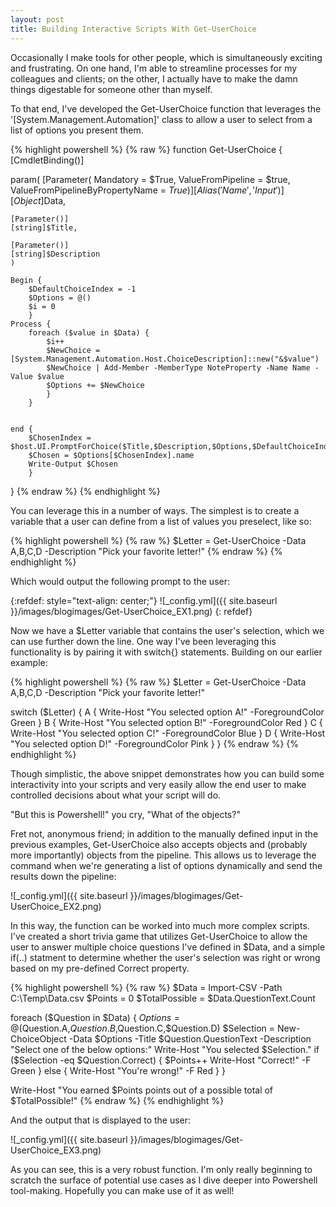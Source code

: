 ```yaml
---
layout: post
title: Building Interactive Scripts With Get-UserChoice
---
```


Occasionally I make tools for other people, which is simultaneously exciting and frustrating. On one hand, I'm able to streamline processes for my colleagues and clients; on the other, I actually have to make the damn things digestable for someone other than myself.

To that end, I've developed the Get-UserChoice function that leverages the '[System.Management.Automation]' class to allow a user to select from a list of options you present them.


{% highlight powershell %}
{% raw %}
function Get-UserChoice {
[CmdletBinding()]

param(
    [Parameter(
        Mandatory = $True,
        ValueFromPipeline = $true,
        ValueFromPipelineByPropertyName = $True)]
    [Alias('Name','Input')]
    [Object]$Data,

    [Parameter()]
    [string]$Title,

    [Parameter()]
    [string]$Description
    )

    Begin {
        $DefaultChoiceIndex = -1
        $Options = @()
        $i = 0
        }
    Process {
        foreach ($value in $Data) {
            $i++
            $NewChoice = [System.Management.Automation.Host.ChoiceDescription]::new("&$value")
            $NewChoice | Add-Member -MemberType NoteProperty -Name Name -Value $value
            $Options += $NewChoice
            }
        }


    end {
        $ChosenIndex = $host.UI.PromptForChoice($Title,$Description,$Options,$DefaultChoiceIndex)
        $Chosen = $Options[$ChosenIndex].name
        Write-Output $Chosen
        }
}
{% endraw %}
{% endhighlight %}

You can leverage this in a number of ways. The simplest is to create a variable that a user can define from a list of values you preselect, like so:

{% highlight powershell %}
{% raw %}
$Letter = Get-UserChoice -Data A,B,C,D -Description "Pick your favorite letter!"
{% endraw %}
{% endhighlight %}

Which would output the following prompt to the user:

{:refdef: style="text-align: center;"}
![_config.yml]({{ site.baseurl }}/images/blogimages/Get-UserChoice_EX1.png)
{: refdef}

Now we have a $Letter variable that contains the user's selection, which we can use further down the line. One way I've been leveraging this functionality is by pairing it with switch{} statements. Building on our earlier example:

{% highlight powershell %}
{% raw %}
$Letter = Get-UserChoice -Data A,B,C,D -Description "Pick your favorite letter!"

switch ($Letter) {
        A {
            Write-Host "You selected option A!" -ForegroundColor Green
        }
        B {
            Write-Host "You selected option B!" -ForegroundColor Red
        }
        C {
            Write-Host "You selected option C!" -ForegroundColor Blue
        }
        D {
            Write-Host "You selected option D!" -ForegroundColor Pink
        }
}
{% endraw %}
{% endhighlight %}

Though simplistic, the above snippet demonstrates how you can build some interactivity into your scripts and very easily allow the end user to make controlled decisions about what your script will do.

"But this is Powershell!" you cry, "What of the objects?"

Fret not, anonymous friend; in addition to the manually defined input in the previous examples, Get-UserChoice also accepts objects and (probably more importantly) objects from the pipeline. This allows us to leverage the command when we're generating a list of options dynamically and send the results down the pipeline:

![_config.yml]({{ site.baseurl }}/images/blogimages/Get-UserChoice_EX2.png)
  
In this way, the function can be worked into much more complex scripts. I've created a short trivia game that utilizes Get-UserChoice to allow the user to answer multiple choice questions I've defined in $Data, and a simple if(..) statment to determine whether the user's selection was right or wrong based on my pre-defined Correct property.

{% highlight powershell %}
{% raw %}
$Data = Import-CSV -Path C:\Temp\Data.csv
$Points = 0
$TotalPossible = $Data.QuestionText.Count

foreach ($Question in $Data) {
       $Options = @($Question.A,$Question.B,$Question.C,$Question.D)
       $Selection = New-ChoiceObject -Data $Options -Title $Question.QuestionText -Description "Select one of the below options:"
       Write-Host "You selected $Selection."
       if ($Selection -eq $Question.Correct) {
            $Points++
            Write-Host "Correct!" -F Green
       }
        else {
                Write-Host "You're wrong!" -F Red
        }
}

Write-Host "You earned $Points points out of a possible total of $TotalPossible!"
{% endraw %}
{% endhighlight %}

And the output that is displayed to the user:

![_config.yml]({{ site.baseurl }}/images/blogimages/Get-UserChoice_EX3.png)

As you can see, this is a very robust function. I'm only really beginning to scratch the surface of potential use cases as I dive deeper into Powershell tool-making. Hopefully you can make use of it as well!
